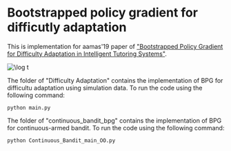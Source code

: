 # Bootstrapped policy gradient for difficutly adaptation
This is implementation for aamas'19 paper of ["Bootstrapped Policy Gradient for Difficulty Adaptation in Intelligent Tutoring Systems"](http://www.ifaamas.org/Proceedings/aamas2019/pdfs/p711.pdf).

![\log t]((https://latex.codecogs.com/svg.latex?x%3D%5Cfrac%7B-b%5Cpm%5Csqrt%7Bb%5E2-4ac%7D%7D%7B2a%7D))

The folder of "Difficulty Adaptation" contains the implementation of BPG for difficultu adaptation using simulation data.
To run the code using the following command:

`python main.py`

The folder of "continuous_bandit_bpg" contains the implementation of BPG for continuous-armed bandit.
To run the code using the following command:

`python Continuous_Bandit_main_OO.py`


